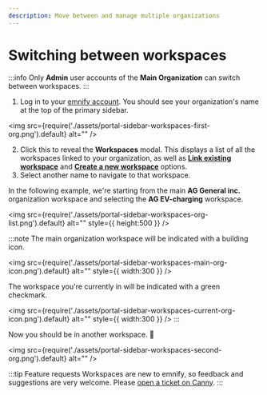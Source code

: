 ```yaml
---
description: Move between and manage multiple organizations
---
```


# Switching between workspaces

:::info
Only **Admin** user accounts of the **Main Organization** can switch between workspaces.
:::

1. Log in to your [emnify account](https://portal.emnify.com/sign).
You should see your organization's name at the top of the primary sidebar.

<img
  src={require('./assets/portal-sidebar-workspaces-first-org.png').default}
  alt=""
/>

2. Click this to reveal the **Workspaces** modal.
This displays a list of all the workspaces linked to your organization, as well as [**Link existing workspace**](/how-tos/workspaces/link-existing) and [**Create a new workspace**](/how-tos/workspaces/create-new) options.
3. Select another name to navigate to that workspace.

In the following example, we're starting from the main **AG General inc.** organization workspace and selecting the **AG EV-charging** workspace.

<img
  src={require('./assets/portal-sidebar-workspaces-org-list.png').default}
  alt=""
  style={{ height:500 }}
/>

:::note
The main organization workspace will be indicated with a building icon.

<img
  src={require('./assets/portal-sidebar-workspaces-main-org-icon.png').default}
  alt=""
  style={{ width:300 }}
/>

The workspace you're currently in will be indicated with a green checkmark.

<img
  src={require('./assets/portal-sidebar-workspaces-current-org-icon.png').default}
  alt=""
  style={{ width:300 }}
/>
:::

Now you should be in another workspace. 🎉

<img
  src={require('./assets/portal-sidebar-workspaces-second-org.png').default}
  alt=""
/>

:::tip Feature requests
Workspaces are new to emnify, so feedback and suggestions are very welcome.
Please [open a ticket on Canny](https://emnify.canny.io/).
:::

